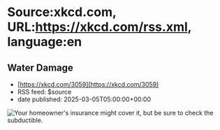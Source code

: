 # Source:xkcd.com, URL:https://xkcd.com/rss.xml, language:en

## Water Damage
 - [https://xkcd.com/3059](https://xkcd.com/3059)
 - RSS feed: $source
 - date published: 2025-03-05T05:00:00+00:00

<img src="https://imgs.xkcd.com/comics/water_damage.png" title="Your homeowner's insurance might cover it, but be sure to check the subductible." alt="Your homeowner's insurance might cover it, but be sure to check the subductible." />


